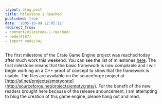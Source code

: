 ```yaml
---
layout: blog_post
title: Milestone 1 Reached
published: true
date: '2005-10-09 22:05:12'
redirect_from:
- content/milestone-1-reached/
- node/4187/
- import_node/34/
---
```


The first milestone of the Crate Game Engine project was reached today after much work this weekend. You can see the list of milestones [here](/content/crate-game-engine-documentation). The first milestone means that the basic framework is now compilable and I will begin working an a C++ proof of concept to show that the framework is usable. The files are available on the sourceforge project at [http://sf.net/projects/emptycrate](http://sourceforge.net/projects/emptycrate/). For the benefit of the new readers brought here because of the release anouncement, I am attempting to blog the creation of this game engine, please hang out and read.
